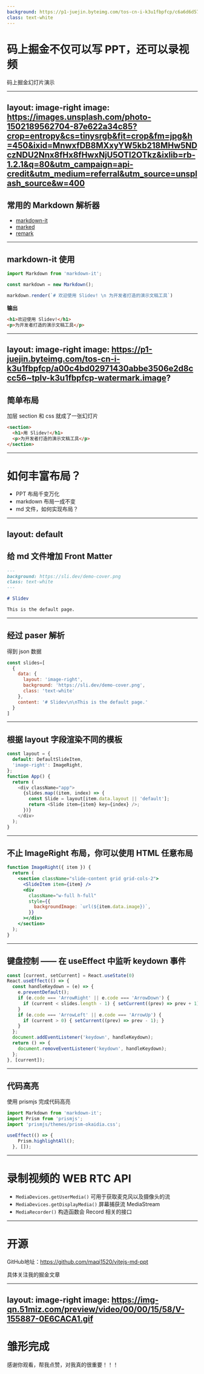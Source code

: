 ```yaml
---
background: https://p1-juejin.byteimg.com/tos-cn-i-k3u1fbpfcp/c6a6d6d5701543c5bff1dd2ca14b8ab3~tplv-k3u1fbpfcp-watermark.image?
class: text-white
---
```


# 码上掘金不仅可以写 PPT，还可以录视频

码上掘金幻灯片演示

---
layout: image-right
image: https://images.unsplash.com/photo-1502189562704-87e622a34c85?crop=entropy&cs=tinysrgb&fit=crop&fm=jpg&h=450&ixid=MnwxfDB8MXxyYW5kb218MHw5NDczNDU2Nnx8fHx8fHwxNjU5OTI2OTkz&ixlib=rb-1.2.1&q=80&utm_campaign=api-credit&utm_medium=referral&utm_source=unsplash_source&w=400
---

## 常用的 Markdown 解析器

- [markdown-it](https://github.com/markdown-it/markdown-it)
- [marked](https://github.com/markedjs/marked)
- [remark](https://github.com/remarkjs/remark)

---

## markdown-it 使用

```js
import Markdown from 'markdown-it';

const markdown = new Markdown();

markdown.render(`# 欢迎使用 Slidev! \n 为开发者打造的演示文稿工具`)
```

**输出**

``` html
<h1>欢迎使用 Slidev!</h1>
<p>为开发者打造的演示文稿工具</p>
```

---
layout: image-right
image: https://p1-juejin.byteimg.com/tos-cn-i-k3u1fbpfcp/a00c4bd02971430abbe3506e2d8ccc56~tplv-k3u1fbpfcp-watermark.image?
---

##  简单布局

加层 section 和 css 就成了一张幻灯片

``` html
<section>  
  <h1>用 Slidev!</h1>
  <p>为开发者打造的演示文稿工具</p>
</section>
```

---

# 如何丰富布局？

- PPT 布局千变万化
- markdown 布局一成不变
- md 文件，如何实现布局？


---
layout: default
---

## 给 md 文件增加 Front Matter

```md
---
background: https://sli.dev/demo-cover.png
class: text-white
---

# Slidev

This is the default page.
```

---

## 经过 paser 解析

得到 json 数据

```js
const slides=[
  {
    data: {
      layout: 'image-right',
      background: 'https://sli.dev/demo-cover.png',
      class: 'text-white'
    },
    content: '# Slidev\n\nThis is the default page.'
  }
]
```

---

## 根据 layout 字段渲染不同的模板

```js
const layout = {
  default: DefaultSlideItem,
  'image-right': ImageRight,
};
function App() {
  return (
    <div className="app">
      {slides.map((item, index) => {
        const Slide = layout[item.data.layout || 'default'];
        return <Slide item={item} key={index} />;
      })}
    </div>
  );
}
```

---


## 不止 ImageRight 布局，你可以使用 HTML 任意布局

```jsx
function ImageRight({ item }) {
  return (
    <section className="slide-content grid grid-cols-2">
      <SlideItem item={item} />
      <div
        className="w-full h-full"
        style={{
          backgroundImage: `url(${item.data.image})`,
        }}
      ></div>
    </section>
  );
}
```

---

## 键盘控制 —— 在 useEffect 中监听 keydown 事件


```js
const [current, setCurrent] = React.useState(0)
React.useEffect(() => {
  const handleKeydown = (e) => {
    e.preventDefault();
    if (e.code === 'ArrowRight' || e.code === 'ArrowDown') {
      if (current < slides.length - 1) { setCurrent((prev) => prev + 1); }
    }
    if (e.code === 'ArrowLeft' || e.code === 'ArrowUp') {
      if (current > 0) { setCurrent((prev) => prev - 1); }
    }
  };
  document.addEventListener('keydown', handleKeydown);
  return () => {
    document.removeEventListener('keydown', handleKeydown);
  };
}, [current]);
```

---

## 代码高亮

使用 prismjs 完成代码高亮

```js
import Markdown from 'markdown-it';
import Prism from 'prismjs';
import 'prismjs/themes/prism-okaidia.css';

useEffect(() => {
    Prism.highlightAll();
  }, []);
```
---

# 录制视频的 WEB RTC API

- `MediaDevices.getUserMedia()` 可用于获取麦克风以及摄像头的流
- `MediaDevices.getDisplayMedia()` 屏幕捕获流 MediaStream
- `MediaRecorder()` 构造函数会 Record 相关的接口

---

# 开源

GitHub地址：https://github.com/maqi1520/vitejs-md-ppt

具体关注我的掘金文章

---
layout: image-right 
image: https://img-qn.51miz.com/preview/video/00/00/15/58/V-155887-0E6CACA1.gif
---

# 雏形完成

感谢你观看，帮我点赞，对我真的很重要！！！
